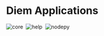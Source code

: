 <!-- markdownlint-disable MD033 -->
# Diem Applications

<img alt="core" src="https://img.shields.io/badge/dynamic/json?label=core&query=version&prefix=v&url=https://raw.githubusercontent.com/IBM/diem/main/applications/diem-core/package.json"/>&nbsp;&nbsp;<img alt="help" src="https://img.shields.io/badge/dynamic/json?label=help&query=version&prefix=v&url=https://raw.githubusercontent.com/IBM/diem/main/applications/diem-help/package.json"/>&nbsp;&nbsp;<img alt="nodepy" src="https://img.shields.io/badge/dynamic/json?label=nodepy&query=version&prefix=v&url=https://raw.githubusercontent.com/IBM/diem/main/applications/diem-nodepy/package.json"/>
